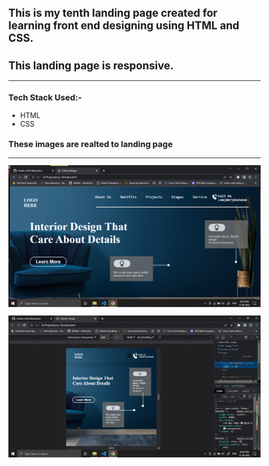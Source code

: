 
## This is my tenth landing page created for learning front end designing using HTML and CSS.

## This landing page is responsive.

---

###  Tech Stack Used:-
-   HTML
-   CSS

### These images are realted to landing page

---

![Image](img/Screenshot%20(446).png)

![Image](img/Screenshot%20(447).png)
